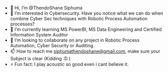 - 👋 Hi, I’m @ThendoShane Siphuma
- 👀 I’m interested in Cybersecurity. Have you notice what we can do when combine Cyber Sec techniques with Robotic Process Automation processes?
- 🌱 I’m currently learning MS PowerBI, MS Data Engineering and Certified Information System Auditor
- 💞️ I’m looking to collaborate on any project in Robotic Process Automation, Cyber Security or Auditing.
- 📫 How to reach me siphumathendoshane@gmail.com, make sure your Subject is clear (Kidding :D )
- ⚡ Fun fact: I play acoustic so good even i cant believe it.

<!---
thendoshane/thendoshane is a ✨ special ✨ repository because its `README.md` (this file) appears on your GitHub profile.
You can click the Preview link to take a look at your changes.
--->
